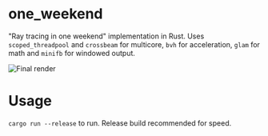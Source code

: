 # one_weekend
"Ray tracing in one weekend" implementation in Rust. Uses `scoped_threadpool` and `crossbeam` for multicore, `bvh` for acceleration, `glam` for math and `minifb` for windowed output.

![Final render](https://user-images.githubusercontent.com/73319561/116177108-1b805f80-a6c8-11eb-932d-7a0b28d582c4.png)

# Usage
`cargo run --release` to run. Release build recommended for speed.

